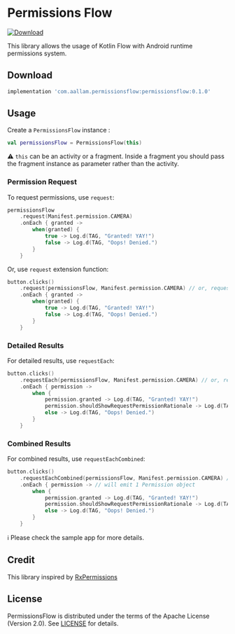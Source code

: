 # Permissions Flow 

[![Download](https://api.bintray.com/packages/aallam/maven/com.aallam.permissionsflow%3Apermissionsflow/images/download.svg)](https://bintray.com/aallam/maven/com.aallam.permissionsflow%3Apermissionsflow/_latestVersion)

This library allows the usage of Kotlin Flow with Android runtime permissions system.

## Download

```groovy
implementation 'com.aallam.permissionsflow:permissionsflow:0.1.0'
```

## Usage
Create a `PermissionsFlow` instance :
```kotlin
val permissionsFlow = PermissionsFlow(this)
```
⚠️ `this` can be an activity or a fragment. Inside a fragment you should pass the fragment instance as parameter rather than the activity.

### Permission Request
To request permissions, use  `request`: 
```kotlin
permissionsFlow
    .request(Manifest.permission.CAMERA)
    .onEach { granted ->
        when(granted) {
            true -> Log.d(TAG, "Granted! YAY!") 
            false -> Log.d(TAG, "Oops! Denied.") 
        }
    }
```

Or, use `request` extension function:
```kotlin
button.clicks()
    .request(permissionsFlow, Manifest.permission.CAMERA) // or, request(Manifest.permission.CAMERA)
    .onEach { granted ->
        when(granted) {
            true -> Log.d(TAG, "Granted! YAY!") 
            false -> Log.d(TAG, "Oops! Denied.") 
        }
    }
```

### Detailed Results
For detailed results, use `requestEach`:
```kotlin
button.clicks()
    .requestEach(permissionsFlow, Manifest.permission.CAMERA) // or, requestEach(Manifest.permission.CAMERA)
    .onEach { permission ->
        when {
            permission.granted -> Log.d(TAG, "Granted! YAY!") 
            permission.shouldShowRequestPermissionRationale -> Log.d(TAG, "Denied without ask never again :(") 
            else -> Log.d(TAG, "Oops! Denied.") 
        }
    }
```

### Combined Results
For combined results, use `requestEachCombined`:
```kotlin
button.clicks()
    .requestEachCombined(permissionsFlow, Manifest.permission.CAMERA) // or, requestEachCombined(Manifest.permission.CAMERA)
    .onEach { permission -> // will emit 1 Permission object
        when {
            permission.granted -> Log.d(TAG, "Granted! YAY!") 
            permission.shouldShowRequestPermissionRationale -> Log.d(TAG, "Denied without ask never again :(") 
            else -> Log.d(TAG, "Oops! Denied.") 
        }
    }
```
ℹ️ Please check the sample app for more details.

## Credit
This library inspired by [RxPermissions](https://github.com/tbruyelle/RxPermissions)

## License
PermissionsFlow is distributed under the terms of the Apache License (Version 2.0). See [LICENSE](LICENSE) for details.

